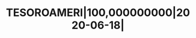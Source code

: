 ---
layout: asset
title: TESOROAMERI|100,000000000|2020-06-18|                       
isin: US912796SV23
---